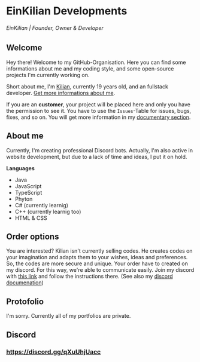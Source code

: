 # EinKilian Developments
###### EinKilian | Founder, Owner & Developer

## Welcome

Hey there! Welcome to my GitHub-Organisation. Here you can find some informations about me and my coding style, and some open-source projects I'm currently working on.

Short about me, I'm [Kilian](https://github.com/EinKilian), currently 19 years old, and an fullstack developer. [Get more informations about me](https://github.com/EinKilian-Development/.github/blob/main/README.md#about-me).

If you are an **customer**, your project will be placed here and only you have the permission to see it. You have to use the `Issues`-Table for issues, bugs, fixes, and so on. You will get more information in my [documentary section](https://github.com/EinKilian-Development/documentation).

## About me
Currently, I'm creating professional Discord bots. Actually, I'm also active in website development, but due to a lack of time and ideas, I put it on hold.

**Languages**
- Java
- JavaScript
- TypeScript
- Phyton
- C# (currently learnig)
- C++ (currently learnig too)
- HTML & CSS

## Order options
You are interested? Kilian isn't currently selling codes. He creates codes on your imagination and adapts them to your wishes, ideas and preferences. So, the codes are more secure and unique. Your order have to created on my discord. For this way, we're able to communicate easily. Join my discord with [this link](https://github.com/EinKilian-Development/.github/blob/main/README.md#httpsdiscordggqxuuhjuacc) and follow the instructions there. (See also my [discord documenation]())

## Protofolio
I'm sorry. Currently all of my portfolios are private.

## Discord
### https://discord.gg/qXuUhjUacc
